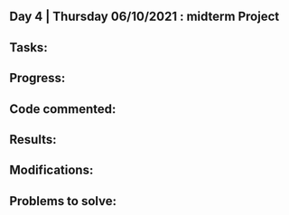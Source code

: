 ## Day 4 | Thursday 06/10/2021 : midterm Project

## Tasks:

## Progress:

## Code commented:

## Results:

## Modifications:

## Problems to solve:
